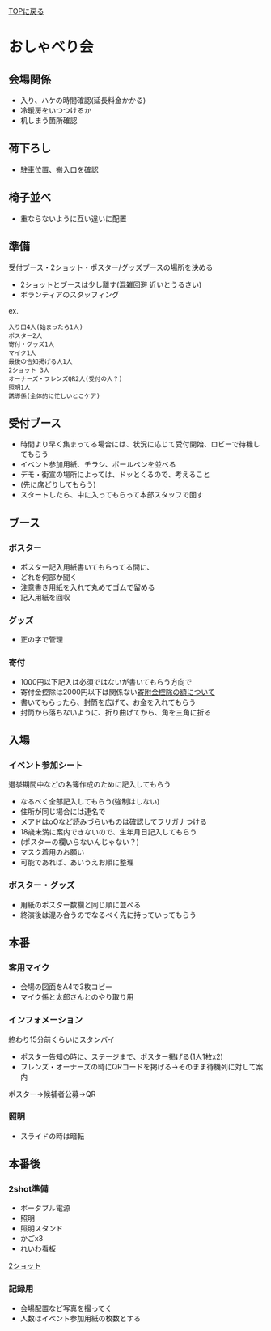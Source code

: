 [TOPに戻る](index.html)

# おしゃべり会
## 会場関係
- 入り、ハケの時間確認(延長料金かかる)
- 冷暖房をいつつけるか
- 机しまう箇所確認

## 荷下ろし
- 駐車位置、搬入口を確認

## 椅子並べ
- 重ならないように互い違いに配置

## 準備
受付ブース・2ショット・ポスター/グッズブースの場所を決める
- 2ショットとブースは少し離す(混雑回避 近いとうるさい)
- ボランティアのスタッフィング

ex.
```
入り口4人(始まったら1人)
ポスター2人
寄付・グッズ1人
マイク1人
最後の告知掲げる人1人
2ショット 3人
オーナーズ・フレンズQR2人(受付の人？)
照明1人
誘導係(全体的に忙しいとこケア)
```

## 受付ブース
- 時間より早く集まってる場合には、状況に応じて受付開始、ロビーで待機してもらう
- イベント参加用紙、チラシ、ボールペンを並べる
- デモ・街宣の場所によっては、ドッとくるので、考えること
- (先に席どりしてもらう)
- スタートしたら、中に入ってもらって本部スタッフで回す

## ブース
### ポスター
- ポスター記入用紙書いてもらってる間に、
- どれを何部か聞く
- 注意書き用紙を入れて丸めてゴムで留める
- 記入用紙を回収

### グッズ
- 正の字で管理

### 寄付
- 1000円以下記入は必須ではないが書いてもらう方向で
- 寄付金控除は2000円以下は関係ない[寄附金控除の額について](https://www.nta.go.jp/taxes/shiraberu/saigai/h30/0018008-048/013.htm)
- 書いてもらったら、封筒を広げて、お金を入れてもらう
- 封筒から落ちないように、折り曲げてから、角を三角に折る

## 入場
### イベント参加シート
選挙期間中などの名簿作成のために記入してもらう
- なるべく全部記入してもらう(強制はしない)
- 住所が同じ場合には連名で
- メアドはoOなど読みづらいものは確認してフリガナつける
- 18歳未満に案内できないので、生年月日記入してもらう
- (ポスターの欄いらないんじゃない？)
- マスク着用のお願い
- 可能であれば、あいうえお順に整理

### ポスター・グッズ
- 用紙のポスター数欄と同じ順に並べる
- 終演後は混み合うのでなるべく先に持っていってもらう


## 本番
### 客用マイク
- 会場の図面をA4で3枚コピー
- マイク係と太郎さんとのやり取り用

### インフォメーション
終わり15分前くらいにスタンバイ
- ポスター告知の時に、ステージまで、ポスター掲げる(1人1枚x2)
- フレンズ・オーナーズの時にQRコードを掲げる->そのまま待機列に対して案内

ポスター->候補者公募->QR

### 照明
- スライドの時は暗転

## 本番後
### 2shot準備
- ポータブル電源
- 照明
- 照明スタンド
- かごx3
- れいわ看板


[2ショット](./2shot.md)


### 記録用
- 会場配置など写真を撮ってく
- 人数はイベント参加用紙の枚数とする